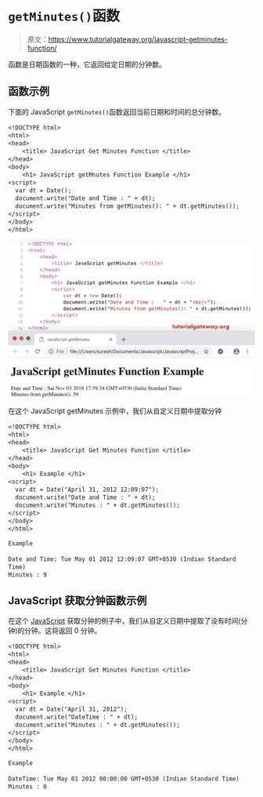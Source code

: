 # `getMinutes()`函数

> 原文：<https://www.tutorialgateway.org/javascript-getminutes-function/>

函数是日期函数的一种，它返回给定日期的分钟数。

## 函数示例

下面的 JavaScript `getMinutes()`函数返回当前日期和时间的总分钟数。

```
<!DOCTYPE html>
<html>
<head>
    <title> JavaScript Get Minutes Function </title>
</head>
<body>
    <h1> JavaScript getMnutes Function Example </h1>
<script>
  var dt = Date();  
  document.write("Date and Time : " + dt);
  document.write("Minutes from getMinutes(): " + dt.getMinutes());
</script>
</body>
</html>
```

![JavaScript getMinutes Function 1](img/4c6b553b52bd80ebd94d5b2ad481776b.png)

在这个 JavaScript getMinutes 示例中，我们从自定义日期中提取分钟

```
<!DOCTYPE html>
<html>
<head>
    <title> JavaScript Get Minutes Function </title>
</head>
<body>
    <h1> Example </h1>
<script>
  var dt = Date("April 31, 2012 12:09:07");
  document.write("Date and Time : " + dt);
  document.write("Minutes : " + dt.getMinutes());
</script>
</body>
</html>
```

```
Example

Date and Time: Tue May 01 2012 12:09:07 GMT+0530 (Indian Standard Time)
Minutes : 9
```

## JavaScript 获取分钟函数示例

在这个 [JavaScript](https://www.tutorialgateway.org/javascript/) 获取分钟的例子中，我们从自定义日期中提取了没有时间(分钟)的分钟。这将返回 0 分钟。

```
<!DOCTYPE html>
<html>
<head>
    <title> JavaScript Get Minutes Function </title>
</head>
<body>
    <h1> Example </h1>
<script>
  var dt = Date("April 31, 2012");
  document.write("DateTime : " + dt);
  document.write("Minutes : " + dt.getMinutes());
</script>
</body>
</html>
```

```
Example

DateTime: Tue May 01 2012 00:00:00 GMT+0530 (Indian Standard Time)
Minutes : 0
```